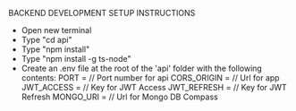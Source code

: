 BACKEND DEVELOPMENT SETUP INSTRUCTIONS
* Open new terminal
* Type "cd api"
* Type "npm install"
* Type "npm install -g ts-node"
* Create an .env file at the root of the 'api' folder with the following contents:
    PORT = // Port number for api 
    CORS_ORIGIN = // Url for app
    JWT_ACCESS = // Key for JWT Access
    JWT_REFRESH = // Key for JWT Refresh
    MONGO_URI = // Url for Mongo DB Compass

